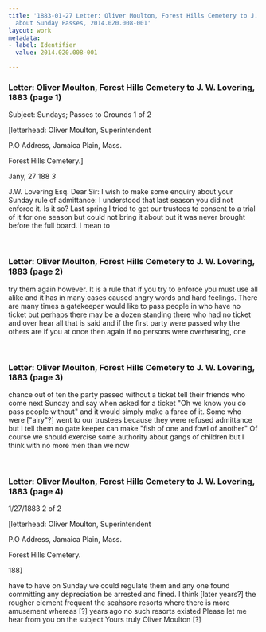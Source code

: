 ```yaml
---
title: '1883-01-27 Letter: Oliver Moulton, Forest Hills Cemetery to J. W. Lovering
  about Sunday Passes, 2014.020.008-001'
layout: work
metadata:
- label: Identifier
  value: 2014.020.008-001

---
```

<div class="pages">
<div id="page-1484761">
<h3><a name="page-1484761">Letter: Oliver Moulton, Forest Hills Cemetery to J. W. Lovering, 1883 (page 1)</a></h3>
<div class="page-content">
<p>Subject: Sundays; Passes to Grounds <span class='line-break'> </span>1 of 2</p>
<p>[letterhead: Oliver Moulton,<span class='line-break'> </span>Superintendent</p>
<p>P.O Address,<span class='line-break'> </span>Jamaica Plain, Mass.</p>
<p>Forest Hills Cemetery.]</p>
<p>Jany, 27 188 <i>3</i></p>
<p>J.W. Lovering Esq.<span class='line-break'> </span>Dear Sir: I<span class='line-break'> </span>wish to make some enquiry <span class='line-break'> </span>about your Sunday<span class='line-break'> </span>rule of admittance: I <span class='line-break'> </span>understood that last<span class='line-break'> </span>season you did not <span class='line-break'> </span>enforce it. Is it so?<span class='line-break'> </span>Last spring I tried<span class='line-break'> </span>to get our trustees to<span class='line-break'> </span>consent to a trial<span class='line-break'> </span>of it for one season but<span class='line-break'> </span>could not bring it about<span class='line-break'> </span>but it was never<span class='line-break'> </span>brought before the full<span class='line-break'> </span>board. I mean to </p>
</div>
</div>
<br />
<div id="page-1484762">
<h3><a name="page-1484762">Letter: Oliver Moulton, Forest Hills Cemetery to J. W. Lovering, 1883 (page 2)</a></h3>
<div class="page-content">
<p>try them again however.<span class='line-break'> </span>It is a rule that<span class='line-break'> </span>if you try to enforce you<span class='line-break'> </span>must use all alike<span class='line-break'> </span>and it has in many<span class='line-break'> </span>cases caused angry words<span class='line-break'> </span>and hard feelings. There<span class='line-break'> </span>are many times a gate<span class='line-break'></span>keeper would like to<span class='line-break'> </span>pass people in who have<span class='line-break'> </span>no ticket but perhaps<span class='line-break'> </span>there may be a dozen<span class='line-break'> </span>standing there who had<span class='line-break'> </span>no ticket and over hear<span class='line-break'> </span>all that is said and <span class='line-break'> </span>if the first party were<span class='line-break'> </span>passed why the others<span class='line-break'> </span>are if you at once<span class='line-break'> </span>then again if no persons<span class='line-break'> </span>were overhearing, one</p>
</div>
</div>
<br />
<div id="page-1484763">
<h3><a name="page-1484763">Letter: Oliver Moulton, Forest Hills Cemetery to J. W. Lovering, 1883 (page 3)</a></h3>
<div class="page-content">
<p>chance out of ten the <span class='line-break'> </span>party passed without a<span class='line-break'> </span>ticket tell their friends<span class='line-break'> </span>who come next Sunday<span class='line-break'> </span>and say when asked for <span class='line-break'> </span>a ticket "Oh we know you<span class='line-break'> </span>do pass people without"<span class='line-break'> </span>and it would simply make<span class='line-break'> </span>a farce of it. Some who <span class='line-break'> </span>were ["airy"?] went<span class='line-break'> </span>to our trustees because they<span class='line-break'> </span>were refused admittance<span class='line-break'> </span>but I tell them no gate <span class='line-break'> </span>keeper can make "fish<span class='line-break'> </span>of one and fowl of another"<span class='line-break'> </span>Of course we should<span class='line-break'> </span>exercise some authority about<span class='line-break'> </span>gangs of children but<span class='line-break'> </span>I think with no more<span class='line-break'> </span>men than we now</p>
</div>
</div>
<br />
<div id="page-1484764">
<h3><a name="page-1484764">Letter: Oliver Moulton, Forest Hills Cemetery to J. W. Lovering, 1883 (page 4)</a></h3>
<div class="page-content">
<p>1/27/1883 <span class='line-break'> </span>2 of 2</p>
<p>[letterhead: Oliver Moulton,<span class='line-break'> </span>Superintendent</p>
<p>P.O Address,<span class='line-break'> </span>Jamaica Plain, Mass.</p>
<p>Forest Hills Cemetery.</p>
<p>188]</p>
<p>have to have on Sunday <span class='line-break'> </span>we could regulate them<span class='line-break'> </span>and any one found<span class='line-break'> </span>committing any depreciation<span class='line-break'> </span>be arrested and fined.<span class='line-break'> </span>I think [later years?] the<span class='line-break'> </span>rougher element frequent<span class='line-break'> </span>the seahsore resorts where<span class='line-break'> </span>there is more amusement<span class='line-break'> </span>whereas [?] years ago<span class='line-break'> </span>no such resorts existed <span class='line-break'> </span>Please let me hear<span class='line-break'> </span>from you on the subject<span class='line-break'> </span>Yours truly<span class='line-break'> </span>Oliver Moulton<span class='line-break'> </span>[?]</p>
</div>
</div>
<br />
</div>
